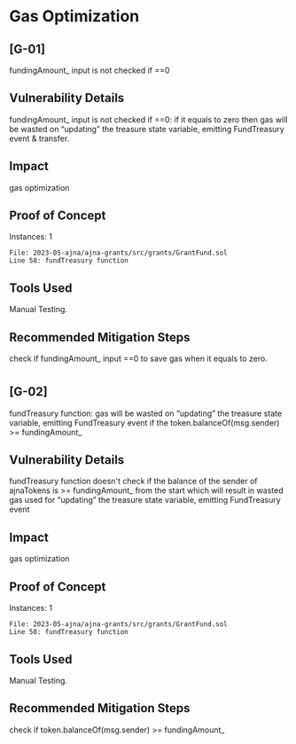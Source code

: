 # Gas Optimization

## [G-01]

fundingAmount\_ input is not checked if ==0

## Vulnerability Details

fundingAmount\_ input is not checked if ==0: if it equals to zero then gas will be wasted on “updating” the treasure state variable, emitting FundTreasury event & transfer.

## Impact

gas optimization

## Proof of Concept

Instances: 1

```solidity
File: 2023-05-ajna/ajna-grants/src/grants/GrantFund.sol
Line 58: fundTreasury function
```

## Tools Used

Manual Testing.

## Recommended Mitigation Steps

check if fundingAmount\_ input ==0 to save gas when it equals to zero.

#

## [G-02]

fundTreasury function:
gas will be wasted on “updating” the treasure state variable, emitting FundTreasury event if the token.balanceOf(msg.sender) >= fundingAmount\_

## Vulnerability Details

fundTreasury function doesn't check if the balance of the sender of ajnaTokens is >= fundingAmount\_ from the start which will result in wasted gas used for “updating” the treasure state variable, emitting FundTreasury event

## Impact

gas optimization

## Proof of Concept

Instances: 1

```solidity
File: 2023-05-ajna/ajna-grants/src/grants/GrantFund.sol
Line 58: fundTreasury function
```

## Tools Used

Manual Testing.

## Recommended Mitigation Steps

check if token.balanceOf(msg.sender) >= fundingAmount\_

#